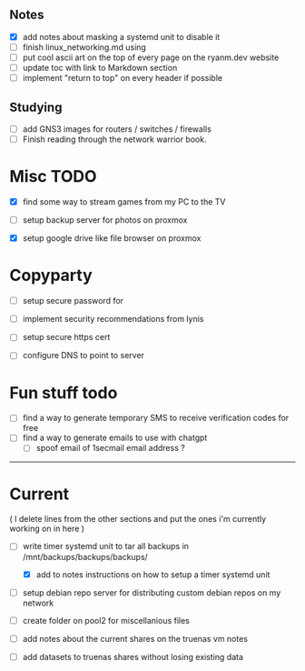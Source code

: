 
## Notes 

- [x] add notes about masking a systemd unit to disable it 
- [ ] finish linux\_networking.md using 
- [ ] put cool ascii art on the top of every page on the ryanm.dev website 
- [ ] update toc with link to Markdown section 
- [ ] implement "return to top" on every header if possible 

## Studying 

- [ ] add GNS3 images for routers / switches / firewalls 
- [ ] Finish reading through the network warrior book.

# Misc TODO 

- [x] find some way to stream games from my PC to the TV 
- [ ] setup backup server for photos on proxmox 
- [x] setup google drive like file browser on proxmox 


# Copyparty 

- [ ] setup secure password for 
- [ ] implement security recommendations from lynis 
- [ ] setup secure https cert 
- [ ] configure DNS to point to server 


# Fun stuff todo 

- [ ] find a way to generate temporary SMS to receive verification codes for free 
- [ ] find a way to generate emails to use with chatgpt 
    - [ ] spoof email of 1secmail email address ? 

---

# Current 

( I delete lines from the other sections and put the ones i'm currently working on in here )

- [ ] write timer systemd unit to tar all backups in /mnt/backups/backups/backups/
    - [x] add to notes instructions on how to setup a timer systemd unit  
- [ ] setup debian repo server for distributing custom debian repos on my network
- [ ] create folder on pool2 for miscellanious files 
- [ ] add notes about the current shares on the truenas vm notes 
- [ ] add datasets to truenas shares without losing existing data 




